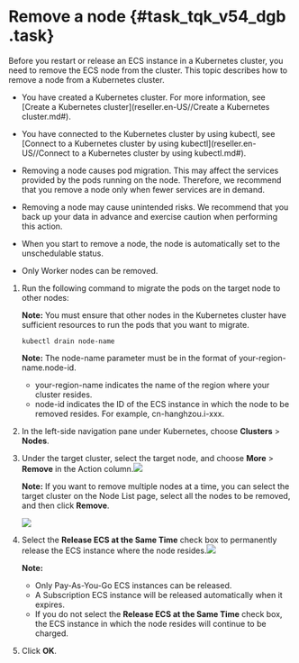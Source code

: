 # Remove a node {#task_tqk_v54_dgb .task}

Before you restart or release an ECS instance in a Kubernetes cluster, you need to remove the ECS node from the cluster. This topic describes how to remove a node from a Kubernetes cluster.

-   You have created a Kubernetes cluster. For more information, see [Create a Kubernetes cluster](reseller.en-US//Create a Kubernetes cluster.md#).
-   You have connected to the Kubernetes cluster by using kubectl, see [Connect to a Kubernetes cluster by using kubectl](reseller.en-US//Connect to a Kubernetes cluster by using kubectl.md#).

-   Removing a node causes pod migration. This may affect the services provided by the pods running on the node. Therefore, we recommend that you remove a node only when fewer services are in demand.
-   Removing a node may cause unintended risks. We recommend that you back up your data in advance and exercise caution when performing this action.
-   When you start to remove a node, the node is automatically set to the unschedulable status.
-   Only Worker nodes can be removed.

1.  Run the following command to migrate the pods on the target node to other nodes: 

    **Note:** You must ensure that other nodes in the Kubernetes cluster have sufficient resources to run the pods that you want to migrate.

    ``` {#codeblock_62b_58x_xbf}
    kubectl drain node-name
    ```

    **Note:** The node-name parameter must be in the format of your-region-name.node-id.

    -   your-region-name indicates the name of the region where your cluster resides.
    -   node-id indicates the ID of the ECS instance in which the node to be removed resides. For example, cn-hanghzou.i-xxx.
2.  In the left-side navigation pane under Kubernetes, choose **Clusters** \> **Nodes**.
3.  Under the target cluster, select the target node, and choose **More** \> **Remove** in the Action column.![](http://static-aliyun-doc.oss-cn-hangzhou.aliyuncs.com/assets/img/79987/156464896634358_en-US.png)

 

    **Note:** If you want to remove multiple nodes at a time, you can select the target cluster on the Node List page, select all the nodes to be removed, and then click **Remove**.

    ![](http://static-aliyun-doc.oss-cn-hangzhou.aliyuncs.com/assets/img/79987/156464896634360_en-US.png)

4.  Select the **Release ECS at the Same Time** check box to permanently release the ECS instance where the node resides.![](http://static-aliyun-doc.oss-cn-hangzhou.aliyuncs.com/assets/img/79987/156464896634359_en-US.png)

 

    **Note:** 

    -   Only Pay-As-You-Go ECS instances can be released.
    -   A Subscription ECS instance will be released automatically when it expires.
    -   If you do not select the **Release ECS at the Same Time** check box, the ECS instance in which the node resides will continue to be charged.
5.  Click **OK**.

